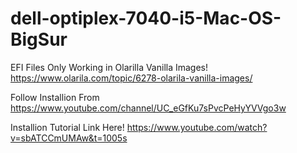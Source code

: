 # dell-optiplex-7040-i5-Mac-OS-BigSur

EFI Files Only Working in Olarilla Vanilla Images!
https://www.olarila.com/topic/6278-olarila-vanilla-images/

Follow Installion From https://www.youtube.com/channel/UC_eGfKu7sPvcPeHyYVVgo3w

Installion Tutorial Link Here! https://www.youtube.com/watch?v=sbATCCmUMAw&t=1005s

